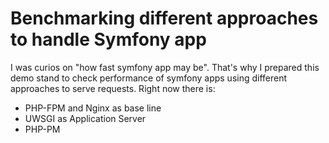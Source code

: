 Benchmarking different approaches to handle Symfony app
========================================================

I was curios on "how fast symfony app may be". That's why I prepared this demo stand to check performance of symfony
 apps using different approaches to serve requests. Right now there is:
 
  - PHP-FPM and Nginx as base line
  - UWSGI as Application Server
  - PHP-PM
